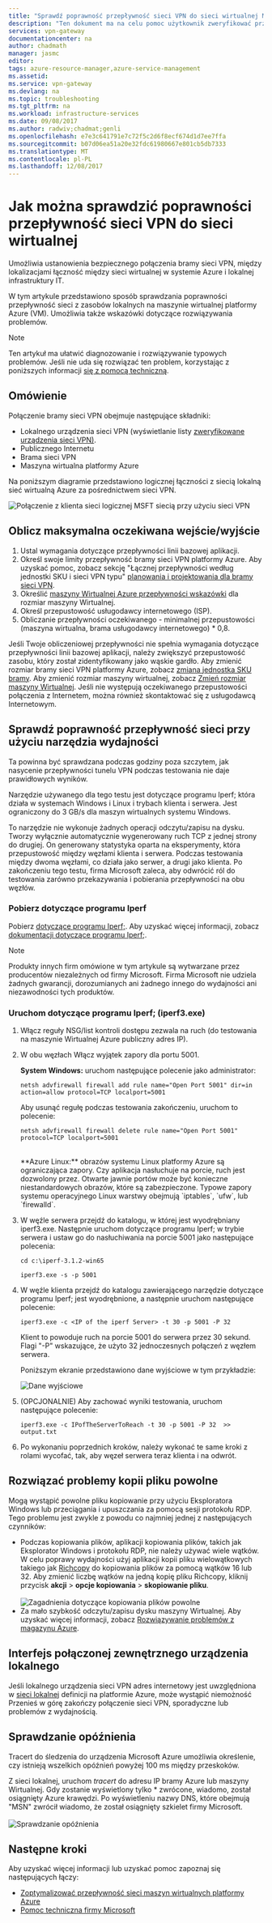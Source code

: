 ```yaml
---
title: "Sprawdź poprawność przepływność sieci VPN do sieci wirtualnej Microsoft Azure | Dokumentacja firmy Microsoft"
description: "Ten dokument ma na celu pomoc użytkownik zweryfikować przepustowość sieci na maszynie wirtualnej platformy Azure z zasobami lokalnymi."
services: vpn-gateway
documentationcenter: na
author: chadmath
manager: jasmc
editor: 
tags: azure-resource-manager,azure-service-management
ms.assetid: 
ms.service: vpn-gateway
ms.devlang: na
ms.topic: troubleshooting
ms.tgt_pltfrm: na
ms.workload: infrastructure-services
ms.date: 09/08/2017
ms.author: radwiv;chadmat;genli
ms.openlocfilehash: e7e3c641791e7c72f5c2d6f8ecf674d1d7ee7ffa
ms.sourcegitcommit: b07d06ea51a20e32fdc61980667e801cb5db7333
ms.translationtype: MT
ms.contentlocale: pl-PL
ms.lasthandoff: 12/08/2017
---
```

# <a name="how-to-validate-vpn-throughput-to-a-virtual-network"></a>Jak można sprawdzić poprawności przepływność sieci VPN do sieci wirtualnej

Umożliwia ustanowienia bezpiecznego połączenia bramy sieci VPN, między lokalizacjami łączność między sieci wirtualnej w systemie Azure i lokalnej infrastruktury IT.

W tym artykule przedstawiono sposób sprawdzania poprawności przepływność sieci z zasobów lokalnych na maszynie wirtualnej platformy Azure (VM). Umożliwia także wskazówki dotyczące rozwiązywania problemów.

>[!NOTE]
>Ten artykuł ma ułatwić diagnozowanie i rozwiązywanie typowych problemów. Jeśli nie uda się rozwiązać ten problem, korzystając z poniższych informacji [się z pomocą techniczną](https://portal.azure.com/?#blade/Microsoft_Azure_Support/HelpAndSupportBlade).
>
>

## <a name="overview"></a>Omówienie

Połączenie bramy sieci VPN obejmuje następujące składniki:

- Lokalnego urządzenia sieci VPN (wyświetlanie listy [zweryfikowane urządzenia sieci VPN)](vpn-gateway-about-vpn-devices.md#devicetable).
- Publicznego Internetu
- Brama sieci VPN
- Maszyna wirtualna platformy Azure

Na poniższym diagramie przedstawiono logicznej łączności z siecią lokalną sieć wirtualną Azure za pośrednictwem sieci VPN.

![Połączenie z klienta sieci logicznej MSFT siecią przy użyciu sieci VPN](./media/vpn-gateway-validate-throughput-to-vnet/VPNPerf.png)

## <a name="calculate-the-maximum-expected-ingressegress"></a>Oblicz maksymalna oczekiwana wejście/wyjście

1.  Ustal wymagania dotyczące przepływności linii bazowej aplikacji.
2.  Określ swoje limity przepływność bramy sieci VPN platformy Azure. Aby uzyskać pomoc, zobacz sekcję "Łącznej przepływności według jednostki SKU i sieci VPN typu" [planowania i projektowania dla bramy sieci VPN](vpn-gateway-plan-design.md).
3.  Określić [maszyny Wirtualnej Azure przepływności wskazówki](../virtual-machines/virtual-machines-windows-sizes.md) dla rozmiar maszyny Wirtualnej.
4.  Określ przepustowość usługodawcy internetowego (ISP).
5.  Obliczanie przepływności oczekiwanego - minimalnej przepustowości (maszyna wirtualna, brama usługodawcy internetowego) * 0,8.

Jeśli Twoje obliczeniowej przepływności nie spełnia wymagania dotyczące przepływności linii bazowej aplikacji, należy zwiększyć przepustowość zasobu, który został zidentyfikowany jako wąskie gardło. Aby zmienić rozmiar bramy sieci VPN platformy Azure, zobacz [zmiana jednostka SKU bramy](https://docs.microsoft.com/azure/vpn-gateway/vpn-gateway-about-vpn-gateway-settings.md#gwsku). Aby zmienić rozmiar maszyny wirtualnej, zobacz [Zmień rozmiar maszyny Wirtualnej](../virtual-machines/virtual-machines-windows-resize-vm.md). Jeśli nie występują oczekiwanego przepustowości połączenia z Internetem, można również skontaktować się z usługodawcą Internetowym.

## <a name="validate-network-throughput-by-using-performance-tools"></a>Sprawdź poprawność przepływność sieci przy użyciu narzędzia wydajności

Ta powinna być sprawdzana podczas godziny poza szczytem, jak nasycenie przepływności tunelu VPN podczas testowania nie daje prawidłowych wyników.

Narzędzie używanego dla tego testu jest dotyczące programu Iperf; która działa w systemach Windows i Linux i trybach klienta i serwera. Jest ograniczony do 3 GB/s dla maszyn wirtualnych systemu Windows.

To narzędzie nie wykonuje żadnych operacji odczytu/zapisu na dysku. Tworzy wyłącznie automatycznie wygenerowany ruch TCP z jednej strony do drugiej. On generowany statystyka oparta na eksperymenty, która przepustowość między węzłami klienta i serwera. Podczas testowania między dwoma węzłami, co działa jako serwer, a drugi jako klienta. Po zakończeniu tego testu, firma Microsoft zaleca, aby odwrócić ról do testowania zarówno przekazywania i pobierania przepływności na obu węzłów.

### <a name="download-iperf"></a>Pobierz dotyczące programu Iperf
Pobierz [dotyczące programu Iperf;](https://iperf.fr/download/iperf_3.1/iperf-3.1.2-win64.zip). Aby uzyskać więcej informacji, zobacz [dokumentacji dotyczące programu Iperf;](https://iperf.fr/iperf-doc.php).

 >[!NOTE]
 >Produkty innych firm omówione w tym artykule są wytwarzane przez producentów niezależnych od firmy Microsoft. Firma Microsoft nie udziela żadnych gwarancji, dorozumianych ani żadnego innego do wydajności ani niezawodności tych produktów.
 >
 >

### <a name="run-iperf-iperf3exe"></a>Uruchom dotyczące programu Iperf; (iperf3.exe)
1. Włącz reguły NSG/list kontroli dostępu zezwala na ruch (do testowania na maszynie Wirtualnej Azure publiczny adres IP).

2. W obu węzłach Włącz wyjątek zapory dla portu 5001.

    **System Windows:** uruchom następujące polecenie jako administrator:

    ```CMD
    netsh advfirewall firewall add rule name="Open Port 5001" dir=in action=allow protocol=TCP localport=5001
    ```

    Aby usunąć regułę podczas testowania zakończeniu, uruchom to polecenie:

    ```CMD
    netsh advfirewall firewall delete rule name="Open Port 5001" protocol=TCP localport=5001
    ```
    </br>
    **Azure Linux:** obrazów systemu Linux platformy Azure są ograniczająca zapory. Czy aplikacja nasłuchuje na porcie, ruch jest dozwolony przez. Otwarte jawnie portów może być konieczne niestandardowych obrazów, które są zabezpieczone. Typowe zapory systemu operacyjnego Linux warstwy obejmują `iptables`, `ufw`, lub `firewalld`.

3. W węźle serwera przejdź do katalogu, w której jest wyodrębniany iperf3.exe. Następnie uruchom dotyczące programu Iperf; w trybie serwera i ustaw go do nasłuchiwania na porcie 5001 jako następujące polecenia:

     ```CMD
     cd c:\iperf-3.1.2-win65

     iperf3.exe -s -p 5001
     ```

4. W węźle klienta przejdź do katalogu zawierającego narzędzie dotyczące programu Iperf; jest wyodrębnione, a następnie uruchom następujące polecenie:

    ```CMD
    iperf3.exe -c <IP of the iperf Server> -t 30 -p 5001 -P 32
    ```

    Klient to powoduje ruch na porcie 5001 do serwera przez 30 sekund. Flagi "-P" wskazujące, że użyto 32 jednoczesnych połączeń z węzłem serwera.

    Poniższym ekranie przedstawiono dane wyjściowe w tym przykładzie:

    ![Dane wyjściowe](./media/vpn-gateway-validate-throughput-to-vnet/06theoutput.png)

5. (OPCJONALNIE) Aby zachować wyniki testowania, uruchom następujące polecenie:

    ```CMD
    iperf3.exe -c IPofTheServerToReach -t 30 -p 5001 -P 32  >> output.txt
    ```

6. Po wykonaniu poprzednich kroków, należy wykonać te same kroki z rolami wycofać, tak, aby węzeł serwera teraz klienta i na odwrót.

## <a name="address-slow-file-copy-issues"></a>Rozwiązać problemy kopii pliku powolne
Mogą wystąpić powolne pliku kopiowanie przy użyciu Eksploratora Windows lub przeciągania i upuszczania za pomocą sesji protokołu RDP. Tego problemu jest zwykle z powodu co najmniej jednej z następujących czynników:

- Podczas kopiowania plików, aplikacji kopiowania plików, takich jak Eksplorator Windows i protokołu RDP, nie należy używać wiele wątków. W celu poprawy wydajności użyj aplikacji kopii pliku wielowątkowych takiego jak [Richcopy](https://technet.microsoft.com/en-us/magazine/2009.04.utilityspotlight.aspx) do kopiowania plików za pomocą wątków 16 lub 32. Aby zmienić liczbę wątków na jedną kopię pliku Richcopy, kliknij przycisk **akcji** > **opcje kopiowania** > **skopiowanie pliku**.<br><br>
![Zagadnienia dotyczące kopiowania plików powolne](./media/vpn-gateway-validate-throughput-to-vnet/Richcopy.png)<br>
- Za mało szybkość odczytu/zapisu dysku maszyny Wirtualnej. Aby uzyskać więcej informacji, zobacz [Rozwiązywanie problemów z magazynu Azure](../storage/common/storage-e2e-troubleshooting.md).

## <a name="on-premises-device-external-facing-interface"></a>Interfejs połączonej zewnętrznego urządzenia lokalnego
Jeśli lokalnego urządzenia sieci VPN adres internetowy jest uwzględniona w [sieci lokalnej](vpn-gateway-howto-site-to-site-resource-manager-portal.md#LocalNetworkGateway) definicji na platformie Azure, może wystąpić niemożność Przenieś w górę zakończy połączenie sieci VPN, sporadyczne lub problemów z wydajnością.

## <a name="checking-latency"></a>Sprawdzanie opóźnienia
Tracert do śledzenia do urządzenia Microsoft Azure umożliwia określenie, czy istnieją wszelkich opóźnień powyżej 100 ms między przeskoków.

Z sieci lokalnej, uruchom *tracert* do adresu IP bramy Azure lub maszyny Wirtualnej. Gdy zostanie wyświetlony tylko * zwrócone, wiadomo, został osiągnięty Azure krawędzi. Po wyświetleniu nazwy DNS, które obejmują "MSN" zwrócił wiadomo, że został osiągnięty szkielet firmy Microsoft.<br><br>
![Sprawdzanie opóźnienia](./media/vpn-gateway-validate-throughput-to-vnet/08checkinglatency.png)

## <a name="next-steps"></a>Następne kroki
Aby uzyskać więcej informacji lub uzyskać pomoc zapoznaj się następujących łączy:

- [Zoptymalizować przepływność sieci maszyn wirtualnych platformy Azure](../virtual-network/virtual-network-optimize-network-bandwidth.md)
- [Pomoc techniczna firmy Microsoft](https://portal.azure.com/?#blade/Microsoft_Azure_Support/HelpAndSupportBlade)
